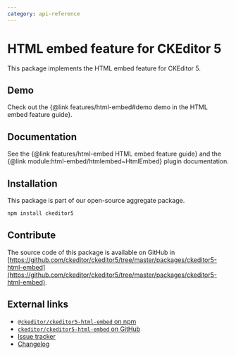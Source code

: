 ```yaml
---
category: api-reference
---
```


# HTML embed feature for CKEditor&nbsp;5

This package implements the HTML embed feature for CKEditor&nbsp;5.

## Demo

Check out the {@link features/html-embed#demo demo in the HTML embed feature guide}.

## Documentation

See the {@link features/html-embed HTML embed feature guide} and the {@link module:html-embed/htmlembed~HtmlEmbed} plugin documentation.

## Installation

This package is part of our open-source aggregate package.

```bash
npm install ckeditor5
```

## Contribute

The source code of this package is available on GitHub in [https://github.com/ckeditor/ckeditor5/tree/master/packages/ckeditor5-html-embed](https://github.com/ckeditor/ckeditor5/tree/master/packages/ckeditor5-html-embed).

## External links

* [`@ckeditor/ckeditor5-html-embed` on npm](https://www.npmjs.com/package/@ckeditor/ckeditor5-html-embed)
* [`ckeditor/ckeditor5-html-embed` on GitHub](https://github.com/ckeditor/ckeditor5/tree/master/packages/ckeditor5-html-embed)
* [Issue tracker](https://github.com/ckeditor/ckeditor5/issues)
* [Changelog](https://github.com/ckeditor/ckeditor5/blob/master/CHANGELOG.md)
